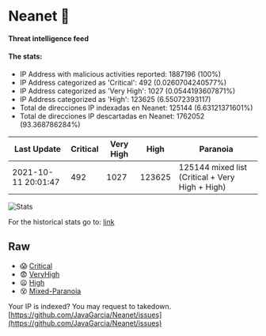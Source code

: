 # Neanet :hocho:
#### Threat intelligence feed
#### The stats:

- IP Address with malicious activities reported: 1887196 (100%)
- IP Address categorized as 'Critical':  492 (0.0260704240577%)
- IP Address categorized as 'Very High':  1027 (0.0544193607871%)
- IP Address categorized as 'High':  123625 (6.55072393117)
- Total de direcciones IP indexadas en Neanet:  125144 (6.63121371601%)
- Total de direcciones IP descartadas en Neanet:  1762052 (93.368786284%)

| Last Update | Critical | Very High | High | Paranoia |
| --- | --- | --- | --- | --- |
| 2021-10-11 20:01:47 | 492 | 1027 | 123625 | 125144 mixed list (Critical + Very High + High)|

![Stats](https://docs.google.com/spreadsheets/d/e/2PACX-1vSnaNMIXVabIpDJjufMlzH7poXnshF3mgd8Is1g9ytUEzVsP5my4Trn8f-xkoLLQ38xpL3HtmUexLo6/pubchart?oid=501124687&format=image)

For the historical stats go to: [link](/stats.csv)
## Raw
- :scream: [Critical](https://raw.githubusercontent.com/JavaGarcia/Neanet/master/blacklists/neanet_critical.txt)
- :fearful: [VeryHigh](https://raw.githubusercontent.com/JavaGarcia/Neanet/master/blacklists/neanet_veryHigh.txtt)
- :frowning: [High](https://raw.githubusercontent.com/JavaGarcia/Neanet/master/blacklists/neanet_high.txt)
- :dizzy_face: [Mixed-Paranoia](https://raw.githubusercontent.com/JavaGarcia/Neanet/master/blacklists/neanet_all.txt)


Your IP is indexed? You may request to takedown. [https://github.com/JavaGarcia/Neanet/issues](https://github.com/JavaGarcia/Neanet/issues)















































































































































































































































































































































































































































































































































































































































































































































































































































































































































































































































































































































































































































































































































































































































































































































































































































































































































































































































































































































































































































































































































































































































































































































































































































































































































































































































































































































































































































































































































































































































































































































































































































































































































































































































































































































































































































































































































































































































































































































































































































































































































































































































































































































































































































































































































































































































































































































































































































































































































































































































































































































































































































































































































































































































































































































































































































































































































































































































































































































































































































































































































































































































































































































































































































































































































































































































































































































































































































































































































































































































































































































































































































































































































































































































































































































































































































































































































































































































































































































































































































































































































































































































































































































































































































































































































































































































































































































































































































































































































































































































































































































































































































































































































































































































































































































































































